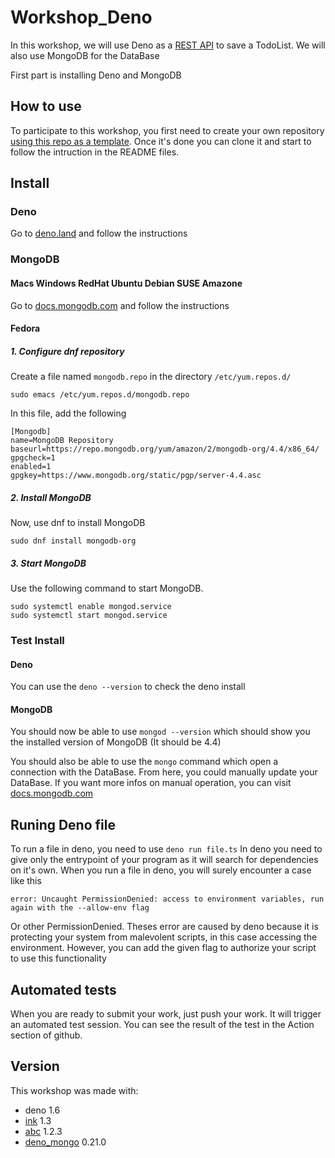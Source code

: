 # Workshop_Deno

In this workshop, we will use Deno as a [REST API](https://www.redhat.com/fr/topics/api/what-is-a-rest-api) to save a TodoList. We will also use MongoDB for the DataBase

First part is installing Deno and MongoDB

## How to use
To participate to this workshop, you first need to create your own repository [using this repo as a template](https://docs.github.com/en/github/creating-cloning-and-archiving-repositories/creating-a-repository-from-a-template). Once it's done you can clone it and start to follow the intruction in the README files.

## Install

### Deno
Go to [deno.land](https://deno.land/#installation) and follow the instructions

### MongoDB

#### Macs Windows RedHat Ubuntu Debian SUSE Amazone
Go to [docs.mongodb.com](https://docs.mongodb.com/manual/administration/install-community/) and follow the instructions

#### Fedora

##### 1. Configure dnf repository

Create a file named `mongodb.repo` in the directory `/etc/yum.repos.d/`
```
sudo emacs /etc/yum.repos.d/mongodb.repo
```

In this file, add the following
```
[Mongodb]
name=MongoDB Repository
baseurl=https://repo.mongodb.org/yum/amazon/2/mongodb-org/4.4/x86_64/
gpgcheck=1
enabled=1
gpgkey=https://www.mongodb.org/static/pgp/server-4.4.asc
```

##### 2. Install MongoDB

Now, use dnf to install MongoDB
```
sudo dnf install mongodb-org
```

##### 3. Start MongoDB

Use the following command to start MongoDB.
```
sudo systemctl enable mongod.service
sudo systemctl start mongod.service
```

### Test Install

#### Deno

You can use the `deno --version` to check the deno install

#### MongoDB

You should now be able to use `mongod --version` which should show you the installed version of MongoDB (It should be 4.4)

You should also be able to use the `mongo` command which open a connection with the DataBase. From here, you could manually update your DataBase.
If you want more infos on manual operation, you can visit [docs.mongodb.com](https://docs.mongodb.com/manual/crud/)

## Runing Deno file

To run a file in deno, you need to use
`deno run file.ts`
In deno you need to give only the entrypoint of your program as it will search for dependencies on it's own.
When you run a file in deno, you will surely encounter a case like this
```
error: Uncaught PermissionDenied: access to environment variables, run again with the --allow-env flag
```
Or other PermissionDenied. Theses error are caused by deno because it is protecting your system from malevolent scripts, in this case accessing the environment. However, you can add the given flag to authorize your script to use this functionality

## Automated tests

When you are ready to submit your work, just push your work. It will trigger an automated test session. You can see the result of the test in the Action section of github.

## Version

This workshop was made with:
  - deno 1.6
  - [ink](https://deno.land/x/ink@1.3/mod.ts) 1.3
  - [abc](https://deno.land/x/abc@v1.2.3) 1.2.3
  - [deno_mongo](https://deno.land/x/mongo@v0.21.0) 0.21.0